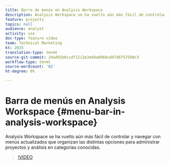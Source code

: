 ```yaml
---
title: Barra de menús en Analysis Workspace
description: Analysis Workspace se ha vuelto aún más fácil de controlar y navegar con menús actualizados que organizan las distintas opciones para administrar proyectos y análisis en categorías conocidas.
feature: projects
topics: null
audience: analyst
activity: use
doc-type: feature video
team: Technical Marketing
kt: 2025
translation-type: tm+mt
source-git-commit: 24ad92b0ccdf1112e3ed4a0968cd47db757598c3
workflow-type: tm+mt
source-wordcount: '62'
ht-degree: 0%

---
```



# Barra de menús en Analysis Workspace {#menu-bar-in-analysis-workspace}

Analysis Workspace se ha vuelto aún más fácil de controlar y navegar con menús actualizados que organizan las distintas opciones para administrar proyectos y análisis en categorías conocidas.

>[!VIDEO](https://video.tv.adobe.com/v/23965/?quality=12)
